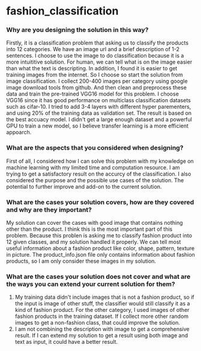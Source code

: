 # fashion_classification
### Why are you designing the solution in this way?

Firstly, it is a classification problem that asking us to classify the products into 12 categories. We have an image url and a brief description of 1-2 sentences. I choose to use the image to do classification because it is a more intuititive solution. For human, we can tell what is on the image easier than what the text is descripting. In addition, I found it is easier to get training images from the internet. So I choose so start the solution from image classification. I collect 200-400 images per category using google image download tools from github. And then clean and preprocess these data and train the pre-trained VGG16 model for this problem. I choose VGG16 since it has good performance on multiclass classification datasets such as cifar-10. I tried to add 3-4 layers with different hyper parementers, and using 20% of the training data as validation set. The result is based on the best accuacy model. I didn't get a large enough dataset and a powerful GPU to train a new model, so I believe transfer learning is a more efficient appoarch.

### What are the aspects that you considered when designing?

First of all, I considered how I can solve this problem with my knowledge on machine learning with my limited time and computation resource. I am trying to get a satisfactory result on the accurcy of the classification. I also considered the purpose and the possible use cases of the solution. The potential to further improve and add-on to the current solution.

### What are the cases your solution covers, how are they covered and why are they important?
My solution can cover the cases with good image that contains nothing other than the product. I think this is the most important part of this problem. Because this problen is asking me to classify fashion product into 12 given classes, and my solution handled it properly. We can tell most useful information about a fashion product like color, shape, pattern, texture in picture. The product_info.json file only contains information about fashion products, so I am only consider these images in my solution.

### What are the cases your solution does not cover and what are the ways you can extend your current solution for them?
1. My training data didn't include images that is not a fashion product, so if the input is image of other stuff, the classifier would still classify it as a kind of fashion product. For the other category, I used images of other fashion products in the training dataset. If I collect more other random images to get a non-fashion class, that could improve the solution. 
2. I am not combining the description with image to get a comprehensive result. If I can extend my solution to get a result using both image and text as input, it could have a better result.
